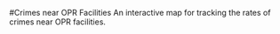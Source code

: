 #Crimes near OPR Facilities
An interactive map for tracking the rates of crimes near OPR facilities.